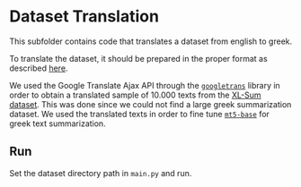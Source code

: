 # Dataset Translation
This subfolder contains code that translates a dataset from english to greek.

To translate the dataset, it should be prepared in the proper format as described  [here](https://github.com/cmastrokostas/Unsupervised_Text_Summarization_Survey/tree/main/Dataset%20Preparation). 

We used the Google Translate Ajax API through the [`googletrans`](https://pypi.org/project/googletrans/4.0.0rc1/) library in order to obtain a translated sample of 10.000 texts from the [XL-Sum dataset](https://github.com/csebuetnlp/xl-sum). This was done since we could not find a large greek summarization dataset. We used the translated texts in order to fine tune [`mt5-base`](https://huggingface.co/google/mt5-base) for greek text summarization.
## Run 
Set the dataset directory path in `main.py` and run.
